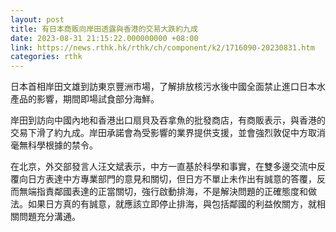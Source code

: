 ```yaml
---
layout: post
title: 有日本商販向岸田透露與香港的交易大跌約九成
date: 2023-08-31 21:15:22.000000000 +08:00
link: https://news.rthk.hk/rthk/ch/component/k2/1716090-20230831.htm
categories: rthk
---
```


日本首相岸田文雄到訪東京豐洲市場，了解排放核污水後中國全面禁止進口日本水產品的影響，期間即場試食部分海鮮。

岸田到訪向中國內地和香港出口扇貝及吞拿魚的批發商店，有商販表示，與香港的交易下滑了約九成。岸田承諾會為受影響的業界提供支援，並會強烈敦促中方取消毫無科學根據的禁令。

在北京，外交部發言人汪文斌表示，中方一直基於科學和事實，在雙多邊交流中反覆向日方表達中方專業部門的意見和關切，但日方不單止未作出有誠意的答覆，反而無端指責鄰國表達的正當關切，強行啟動排海，不是解決問題的正確態度和做法。如果日方真的有誠意，就應該立即停止排海，與包括鄰國的利益攸關方，就相關問題充分溝通。
